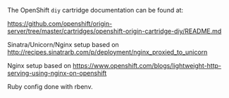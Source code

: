 The OpenShift `diy` cartridge documentation can be found at:

https://github.com/openshift/origin-server/tree/master/cartridges/openshift-origin-cartridge-diy/README.md


Sinatra/Unicorn/Nginx setup based on http://recipes.sinatrarb.com/p/deployment/nginx_proxied_to_unicorn

Nginx setup based on https://www.openshift.com/blogs/lightweight-http-serving-using-nginx-on-openshift

Ruby config done with rbenv.